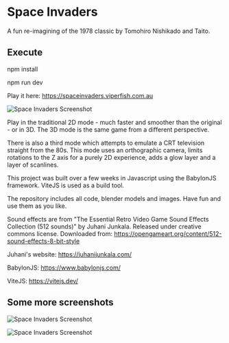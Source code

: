 # Space Invaders

A fun re-imagining of the 1978 classic by Tomohiro Nishikado and Taito.

## Execute

npm install

npm run dev


Play it here: https://spaceinvaders.viperfish.com.au

![Space Invaders Screenshot](https://spaceinvaders.viperfish.com.au/assets/images/space_Invaders_babylonjs_2.jpg)

Play in the traditional 2D mode - much faster and smoother than the original - or in 3D. 
The 3D mode is the same game from a different perspective.

There is also a third mode which attempts to emulate a CRT television straight from the 80s. 
This mode uses an orthographic camera, limits rotations to the Z axis for a purely 2D experience,
adds a glow layer and a layer of scanlines.

This project was built over a few weeks in Javascript using the BabylonJS framework. ViteJS is used as a build tool.

The repository includes all code, blender models and images. Have fun and use them as you like.

Sound effects are from "The Essential Retro Video Game Sound Effects Collection (512 sounds)" by Juhani Junkala. Released under creative commons license.
Downloaded from: https://opengameart.org/content/512-sound-effects-8-bit-style

Juhani's website: https://juhanijunkala.com/

BabylonJS: https://www.babylonjs.com/

ViteJS: https://vitejs.dev/

## Some more screenshots

![Space Invaders Screenshot](https://spaceinvaders.viperfish.com.au/assets/images/space_Invaders_babylonjs_3.jpg)

![Space Invaders Screenshot](https://spaceinvaders.viperfish.com.au/assets/images/space_Invaders_babylonjs_1.jpg)
